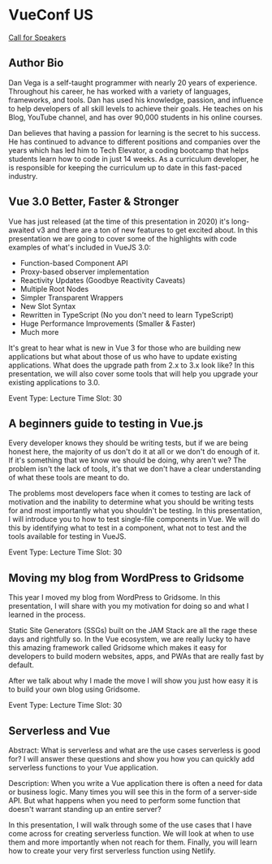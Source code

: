 # VueConf US

[Call for Speakers](http://vueconf.us/call-for-papers/)

## Author Bio

Dan Vega is a self-taught programmer with nearly 20 years of experience. Throughout his career, he has worked with a variety of languages, frameworks, and tools. Dan has used his knowledge, passion, and influence to help developers of all skill levels to achieve their goals. He teaches on his Blog, YouTube channel, and has over 90,000 students in his online courses.

Dan believes that having a passion for learning is the secret to his success. He has continued to advance to different positions and companies over the years which has led him to Tech Elevator, a coding bootcamp that helps students learn how to code in just 14 weeks. As a curriculum developer, he is responsible for keeping the curriculum up to date in this fast-paced industry.


## Vue 3.0 Better, Faster & Stronger

Vue has just released (at the time of this presentation in 2020) it's long-awaited v3 and there are a ton of new features to get excited about. In this presentation we are going to cover some of the highlights with code examples of what's included in VueJS 3.0:

- Function-based Component API
- Proxy-based observer implementation
- Reactivity Updates (Goodbye Reactivity Caveats)
- Multiple Root Nodes
- Simpler Transparent Wrappers
- New Slot Syntax
- Rewritten in TypeScript (No you don't need to learn TypeScript)
- Huge Performance Improvements (Smaller & Faster)
- Much more

It's great to hear what is new in Vue 3 for those who are building new applications but what about those of us who have to update existing applications. What does the upgrade path from 2.x to 3.x look like? In this presentation, we will also cover some tools that will help you upgrade your existing applications to 3.0.

Event Type: Lecture
Time Slot: 30

## A beginners guide to testing in Vue.js

Every developer knows they should be writing tests, but if we are being honest here, the majority of us don't do it at all or we don't do enough of it. If it's something that we know we should be doing, why aren't we? The problem isn't the lack of tools, it's that we don't have a clear understanding of what these tools are meant to do.

The problems most developers face when it comes to testing are lack of motivation and the inability to determine what you should be writing tests for and most importantly what you shouldn't be testing. In this presentation, I will introduce you to how to test single-file components in Vue. We will do this by identifying what to test in a component, what not to test and the tools available for testing in VueJS.

Event Type: Lecture
Time Slot: 30

## Moving my blog from WordPress to Gridsome

This year I moved my blog from WordPress to Gridsome. In this presentation, I will share with you my motivation for doing so and what I learned in the process.

Static Site Generators (SSGs) built on the JAM Stack are all the rage these days and rightfully so. In the Vue ecosystem, we are really lucky to have this amazing framework called Gridsome which makes it easy for developers to build modern websites, apps, and PWAs that are really fast by default.

After we talk about why I made the move I will show you just how easy it is to build your own blog using Gridsome.

Event Type: Lecture
Time Slot: 30

## Serverless and Vue

Abstract:
What is serverless and what are the use cases serverless is good for? I will answer these questions and show you how you can quickly add serverless functions to your Vue application.

Description:
When you write a Vue application there is often a need for data or business logic. Many times you will see this in the form of a server-side API. But what happens when you need to perform some function that doesn't warrant standing up an entire server?

In this presentation, I will walk through some of the use cases that I have come across for creating serverless function. We will look at when to use them and more importantly when not reach for them. Finally, you will learn how to create your very first serverless function using Netlify.



